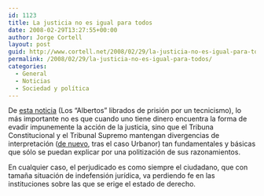 ```yaml
---
id: 1123
title: La justicia no es igual para todos
date: 2008-02-29T13:27:55+00:00
author: Jorge Cortell
layout: post
guid: http://www.cortell.net/2008/02/29/la-justicia-no-es-igual-para-todos/
permalink: /2008/02/29/la-justicia-no-es-igual-para-todos/
categories:
  - General
  - Noticias
  - Sociedad y polí­tica
---
```

De <a target="_blank" title="Expansion" href="http://www.expansion.com/edicion/exp/juridico/es/desarrollo/1092134.html">esta noticia</a> (Los &#8220;Albertos&#8221; librados de prisión por un tecnicismo), lo más importante no es que cuando uno tiene dinero encuentra la forma de evadir impunemente la acción de la justicia, sino que el Tribuna Constitucional y el Tribunal Supremo mantengan divergencias de interpretación (<a target="_blank" title="Expansion" href="http://www.expansion.com/edicion/exp/juridico/opinion/es/desarrollo/1092241.html">de nuevo</a>, tras el caso Urbanor) tan fundamentales y básicas que sólo se puedan explicar por una politización de sus razonamientos.

En cualquier caso, el perjudicado es como siempre el ciudadano, que con tamaña situación de indefensión jurí­dica, va perdiendo fe en las instituciones sobre las que se erige el estado de derecho.